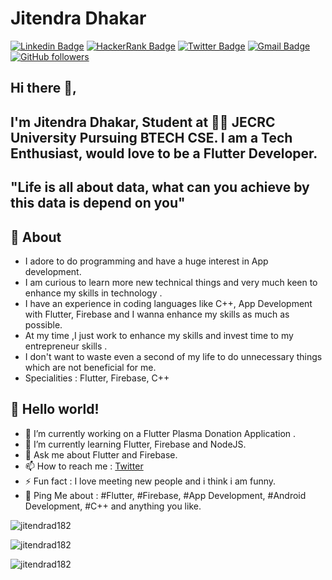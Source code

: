 # Jitendra Dhakar 

[![Linkedin Badge](https://img.shields.io/badge/-Jitendra_Dhakar-blue?style=flat-square&logo=Linkedin&logoColor=white&link=https://www.linkedin.com/in/jitendrad182/)](https://www.linkedin.com/in/jitendrad182/) 
[![HackerRank Badge](https://img.shields.io/badge/-Jitendra_Dhakar-blue?style=flat-square&logo=Hackerrank&logoColor=white&link=https://www.hackerrank.com/jitendrad182)](https://www.hackerrank.com/jitendrad182) 
[![Twitter Badge](https://img.shields.io/badge/-Jitendra_Dhakar-1ca0f1?style=flat-square&labelColor=1ca0f1&logo=twitter&logoColor=white&link=https://twitter.com/jitendrad182)](https://twitter.com/jitendrad182) 
[![Gmail Badge](https://img.shields.io/badge/-jitendradhakar182@gmail.com-c14438?style=flat-square&logo=Gmail&logoColor=white&link=mailto:jitendradhakar182@gmail.com)](mailto:jitendradhakar182@gmail.com)
[![GitHub followers](https://img.shields.io/github/followers/jitendrad182?label=Followers&style=social)](https://github.com/jitendrad182/?tab=follow)




## Hi there 👋, 

## I'm Jitendra Dhakar, Student at 👨‍💻 JECRC University Pursuing BTECH CSE. I am a Tech Enthusiast, would love to be a Flutter Developer.

## "Life is all about data, what can you achieve by this data is depend on you"

## 🧐 About

- I adore to do programming and have a huge interest in App development.
- I am curious to learn more new technical things and very much keen to enhance my skills in technology .
- I have an experience in coding languages like C++, App Development with Flutter, Firebase and I wanna enhance my skills as much as possible.
- At my time ,I just work to enhance my skills and invest time to my entrepreneur skills .
- I don't want to waste even a second of my life to do unnecessary things which are not beneficial for me.
- Specialities : Flutter, Firebase, C++


## 👋 Hello world!

- 🔭 I’m currently working on a Flutter Plasma Donation Application .
- 🌱 I’m currently learning  Flutter, Firebase and NodeJS.
- 💬 Ask me about  Flutter and Firebase.
- 📫 How to reach me :  [Twitter](https://twitter.com/jitendrad182) 
- ⚡ Fun fact :  I love meeting new people and i think i am funny.
- 💬 Ping Me about :  #Flutter, #Firebase, #App Development, #Android Development, #C++ and anything you like.

<p><img align="center" src="https://github-readme-stats.vercel.app/api/top-langs?username=jitendrad182&show_icons=true&locale=en&layout=compact" alt="jitendrad182" /></p>
<p><img align="center" src="https://github-readme-stats.vercel.app/api?username=jitendrad182&show_icons=true&locale=en" alt="jitendrad182" /></p>
<p><img align="center" src="https://github-readme-streak-stats.herokuapp.com/?user=jitendrad182&" alt="jitendrad182" /></p>





<!--
### Hi there 👋

**jitendrad182/jitendrad182** is a ✨ _special_ ✨ repository because its `README.md` (this file) appears on your GitHub profile.

Here are some ideas to get you started:

- 🔭 I’m currently working on ...
- 🌱 I’m currently learning ...
- 👯 I’m looking to collaborate on ...
- 🤔 I’m looking for help with ...
- 💬 Ask me about ...
- 📫 How to reach me: ...
- 😄 Pronouns: ...
- ⚡ Fun fact: ...

<p align="left"> <img src="https://komarev.com/ghpvc/?username=jitendrad182&label=Profile%20views&color=0e75b6&style=flat" alt="jitendrad182" /> </p>



-->
